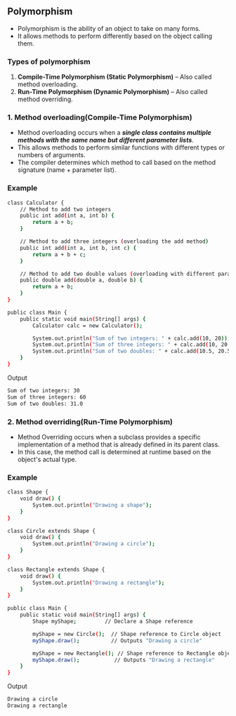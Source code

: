 ## Polymorphism
- Polymorphism is the ability of an object to take on many forms.
- It allows methods to perform differently based on the object calling them.
  
### Types of polymorphism
1. **Compile-Time Polymorphism (Static Polymorphism)** – Also called method overloading.
2. **Run-Time Polymorphism (Dynamic Polymorphism)** – Also called method overriding.

### 1. Method overloading(Compile-Time Polymorphism)
- Method overloading occurs when a ***single class contains multiple methods with the same name but different parameter lists***. 
- This allows methods to perform similar functions with different types or numbers of arguments.
- The compiler determines which method to call based on the method signature (name + parameter list).

### Example
```bash
class Calculator {
    // Method to add two integers
    public int add(int a, int b) {
        return a + b;
    }

    // Method to add three integers (overloading the add method)
    public int add(int a, int b, int c) {
        return a + b + c;
    }

    // Method to add two double values (overloading with different parameter types)
    public double add(double a, double b) {
        return a + b;
    }
}

public class Main {
    public static void main(String[] args) {
        Calculator calc = new Calculator();

        System.out.println("Sum of two integers: " + calc.add(10, 20));  // Calls first add method
        System.out.println("Sum of three integers: " + calc.add(10, 20, 30));  // Calls second add method
        System.out.println("Sum of two doubles: " + calc.add(10.5, 20.5));  // Calls third add method
    }
}
```
Output
```bash
Sum of two integers: 30
Sum of three integers: 60
Sum of two doubles: 31.0
```
### 2. Method overriding(Run-Time Polymorphism)
- Method Overriding occurs when a subclass provides a specific implementation of a method that is already defined in its parent class.
- In this case, the method call is determined at runtime based on the object's actual type.

### Example
```bash
class Shape {
    void draw() {
        System.out.println("Drawing a shape");
    }
}

class Circle extends Shape {
    void draw() {
        System.out.println("Drawing a circle");
    }
}

class Rectangle extends Shape {
    void draw() {
        System.out.println("Drawing a rectangle");
    }
}

public class Main {
    public static void main(String[] args) {
        Shape myShape;         // Declare a Shape reference

        myShape = new Circle();  // Shape reference to Circle object
        myShape.draw();          // Outputs "Drawing a circle"

        myShape = new Rectangle(); // Shape reference to Rectangle object
        myShape.draw();           // Outputs "Drawing a rectangle"
    }
}
```
Output
```bash
Drawing a circle
Drawing a rectangle
```